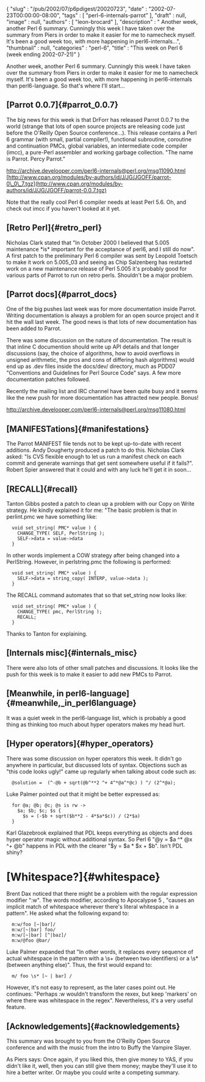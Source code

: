 {
   "slug" : "/pub/2002/07/p6pdigest/20020723",
   "date" : "2002-07-23T00:00:00-08:00",
   "tags" : [
      "perl-6-internals-parrot"
   ],
   "draft" : null,
   "image" : null,
   "authors" : [
      "leon-brocard"
   ],
   "description" : " Another week, another Perl 6 summary. Cunningly this week I have taken over the summary from Piers in order to make it easier for me to namecheck myself. It's been a good week too, with more happening in perl6-internals...",
   "thumbnail" : null,
   "categories" : "perl-6",
   "title" : "This week on Perl 6 (week ending 2002-07-21)"
}





Another week, another Perl 6 summary. Cunningly this week I have taken
over the summary from Piers in order to make it easier for me to
namecheck myself. It's been a good week too, with more happening in
perl6-internals than perl6-language. So that's where I'll start...

[Parrot 0.0.7]{#parrot_0.0.7}
-----------------------------

The big news for this week is that DrForr has released Parrot 0.0.7 to
the world (strange that lots of open source projects are releasing code
just before the O'Reilly Open Source conference...). This release
contains a Perl 6 grammar (with small, partial compiler!), functional
subroutine, coroutine and continuation PMCs, global variables, an
intermediate code compiler (imcc), a pure-Perl assembler and working
garbage collection. "The name is Parrot. Percy Parrot."

<http://archive.develooper.com/perl6-internals@perl.org/msg11090.html>\
[http://www.cpan.org/modules/by-authors/id/J/JG/JGOFF/parrot-0\_0\_7.tgz](http://www.cpan.org/modules/by-authors/id/J/JG/JGOFF/parrot-0.0.7.tgz)

Note that the really cool Perl 6 compiler needs at least Perl 5.6. Oh,
and check out imcc if you haven't looked at it yet.

[Retro Perl]{#retro_perl}
-------------------------

Nicholas Clark stated that "In October 2000 I believed that 5.005
maintenance \*is\* important for the acceptance of perl6, and I still do
now". A first patch to the preliminary Perl 6 compiler was sent by
Leopold Toetsch to make it work on 5.005\_03 and seeing as Chip
Salzenberg has restarted work on a new maintenance release of Perl 5.005
it's probably good for various parts of Parrot to run on retro perls.
Shouldn't be a major problem.

[Parrot docs]{#parrot_docs}
---------------------------

One of the big pushes last week was for more documentation inside
Parrot. Writing documentation is always a problem for an open source
project and it hit the wall last week. The good news is that lots of new
documentation has been added to Parrot.

There was some discussion on the nature of documentation. The result is
that inline C documention should write up API details and that longer
discussions (say, the choice of algorithms, how to avoid overflows in
unsigned arithmetic, the pros and cons of differing hash algorithms)
would end up as .dev files inside the docs/dev/ directory, much as PDD07
"Conventions and Guidelines for Perl Source Code" says. A few more
documentation patches followed.

Recently the mailing list and IRC channel have been quite busy and it
seems like the new push for more documentation has attracted new people.
Bonus!

<http://archive.develooper.com/perl6-internals@perl.org/msg11080.html>

[MANIFESTations]{#manifestations}
---------------------------------

The Parrot MANIFEST file tends not to be kept up-to-date with recent
additions. Andy Dougherty produced a patch to do this. Nicholas Clark
asked: "Is CVS flexible enough to let us run a manifest check on each
commit and generate warnings that get sent somewhere useful if it
fails?". Robert Spier answered that it could and with any luck he'll get
it in soon...

[RECALL]{#recall}
-----------------

Tanton Gibbs posted a patch to clean up a problem with our Copy on Write
strategy. He kindly explained it for me: "The basic problem is that in
perlint.pmc we have something like:

      void set_string( PMC* value ) {
        CHANGE_TYPE( SELF, PerlString );
        SELF->data = value->data
      }

In other words implement a COW strategy after being changed into a
PerlString. However, in perlstring.pmc the following is performed:

      void set_string( PMC* value ) {
        SELF->data = string_copy( INTERP, value->data );
      }

The RECALL command automates that so that set\_string now looks like:

      void set_string( PMC* value ) {
        CHANGE_TYPE( pmc, PerlString );
        RECALL;
      }

Thanks to Tanton for explaining.

[Internals misc]{#internals_misc}
---------------------------------

There were also lots of other small patches and discussions. It looks
like the push for this week is to make it easier to add new PMCs to
Parrot.

[Meanwhile, in perl6-language]{#meanwhile,_in_perl6language}
------------------------------------------------------------

It was a quiet week in the perl6-language list, which is probably a good
thing as thinking too much about hyper operators makes my head hurt.

[Hyper operators]{#hyper_operators}
-----------------------------------

There was some discussion on hyper operators this week. It didn't go
anywhere in particular, but discussed lots of syntax. Objections such as
"this code looks ugly!" came up regularly when talking about code such
as:

      @solution =  (^-@b + sqrt(@b^**2 ^+ 4^*@a^*@c) ) ^/ (2^*@a);

Luke Palmer pointed out that it might be better expressed as:

      for @a; @b; @c; @s is rw ->
        $a; $b; $c; $s {
          $s = (-$b + sqrt($b**2 - 4*$a*$c)) / (2*$a)
      }

Karl Glazebrook explained that PDL keeps everything as objects and does
hyper operator magic without additional syntax. So Perl 6 "@y = \$a \^\*
@x \^+ @b" happens in PDL with the clearer "\$y = \$a \* \$x + \$b".
Isn't PDL shiny?

[Whitespace?]{#whitespace}
==========================

Brent Dax noticed that there might be a problem with the regular
expression modifier ":w". The words modifier, according to Apocalypse 5
, "causes an implicit match of whitespace wherever there's literal
whitespace in a pattern". He asked what the following expand to:

      m:w/foo [~|bar]/
      m:w/[~|bar] foo/
      m:w/[~|bar] [^|baz]/
      m:w/@foo @bar/

Luke Palmer expanded that "In other words, it replaces every sequence of
actual whitespace in the pattern with a \\s+ (between two identifiers)
or a \\s\* (between anything else)". Thus, the first would expand to:

      m/ foo \s* [~ | bar] /

However, it's not easy to represent, as the later cases point out. He
continues: "Perhaps :w wouldn't transform the rexex, but keep 'markers'
on where there was whitespace in the regex". Nevertheless, it's a very
useful feature.

[Acknowledgements]{#acknowledgements}
-------------------------------------

This summary was brought to you from the O'Reilly Open Source conference
and with the music from the intro to Buffy the Vampire Slayer.

As Piers says: Once again, if you liked this, then give money to YAS, if
you didn't like it, well, then you can still give them money; maybe
they'll use it to hire a better writer. Or maybe you could write a
competing summary.


